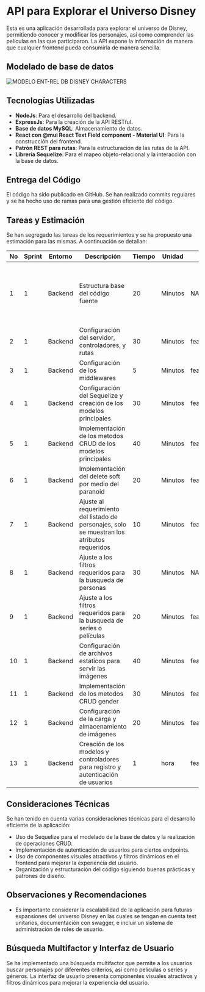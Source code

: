 # API para Explorar el Universo Disney

Esta es una aplicación desarrollada para explorar el universo de Disney, permitiendo conocer y modificar los personajes, así como comprender las películas en las que participaron. La API expone la información de manera que cualquier frontend pueda consumirla de manera sencilla.

## Modelado de base de datos

![MODELO ENT-REL DB  DISNEY CHARACTERS](https://github.com/sebastiannarvaez23/dv-idico-web/assets/88569352/b41d995a-84b7-41e1-9df0-5ed26e74f1e6)

## Tecnologías Utilizadas

- **NodeJs**: Para el desarrollo del backend.
- **ExpressJs**: Para la creación de la API RESTful.
- **Base de datos MySQL**: Almacenamiento de datos.
- **React con @mui React Text Field component - Material UI**: Para la construcción del frontend.
- **Patrón REST para rutas**: Para la estructuración de las rutas de la API.
- **Librería Sequelize**: Para el mapeo objeto-relacional y la interacción con la base de datos.

## Entrega del Código

El código ha sido publicado en GitHub. Se han realizado commits regulares y se ha hecho uso de ramas para una gestión eficiente del código.

## Tareas y Estimación

Se han segregado las tareas de los requerimientos y se ha propuesto una estimación para las mismas. A continuación se detallan:

| No | Sprint | Entorno | Descripción                                                               | Tiempo | Unidad  | Rama dependiente           | Nombre de la rama   | Complejidad | Comentarios                                                                                                                   |
|----|--------|---------|---------------------------------------------------------------------------|--------|---------|-----------------------------|---------------------|-------------|-------------------------------------------------------------------------------------------------------------------------------|
| 1  | 1      | Backend | Estructura base del código fuente                                        | 20     | Minutos | NA                          | feature/sprint1#DEV0001 | Baja        | Organización de archivos bajo una arquitectura MVC en Express basada en TypeScript.                                          |
| 2  | 1      | Backend | Configuración del servidor, controladores, y rutas                       | 30     | Minutos | feature/sprint1#DEV0001     | feature/sprint1#DEV0002 | Baja        | NA                                                                                                                            |
| 3  | 1      | Backend | Configuración de los middlewares                                          | 5      | Minutos | feature/sprint1#DEV0002     | feature/sprint1#DEV0003 | Baja        | NA                                                                                                                            |
| 4  | 1      | Backend | Configuración del Sequelize y creación de los modelos principales         | 30     | Minutos | feature/sprint1#DEV0003     | feature/sprint1#DEV0004 | Media       | NA                                                                                                                            |
| 5  | 1      | Backend | Implementación de los metodos CRUD de los modelos principales             | 40     | Minutos | feature/sprint1#DEV0004     | feature/sprint1#DEV0005 | Media       | NA                                                                                                                            |
| 6  | 1      | Backend | Implementación del delete soft por medio del paranoid                     | 20     | Minutos | feature/sprint1#DEV0005     | feature/sprint1#DEV0006 | Baja        | NA                                                                                                                            |
| 7  | 1      | Backend | Ajuste al requerimiento del listado de personajes, solo se muestran los atributos requeridos | 10     | Minutos | feature/sprint1#DEV0006     | feature/sprint1#DEV0007 | Baja        | NA                                                                                                                            |
| 8  | 1      | Backend | Ajuste a los filtros requeridos para la busqueda de personas             | 30     | Minutos | NA                          | feature/sprint1#DEV0007 | Alta        | NA                                                                                                                            |
| 9  | 1      | Backend | Ajuste a los filtros requeridos para la busqueda de series o películas   | 20     | Minutos | feature/sprint1#DEV0007     | feature/sprint1#DEV0008 | Media       | NA                                                                                                                            |
| 10 | 1      | Backend | Configuración de archivos estaticos para servir las imágenes             | 40     | Minutos | feature/sprint1#DEV0008     | feature/sprint1#DEV0009 | Media       | NA                                                                                                                            |
| 11 | 1      | Backend | Implementación de los metodos CRUD gender                                 | 30     | Minutos | feature/sprint1#DEV0009     | feature/sprint1#DEV00010| Baja        | NA                                                                                                                            |
| 12 | 1      | Backend | Configuración de la carga y almacenamiento de imágenes                   | 20     | Minutos | feature/sprint1#DEV00010    | feature/sprint1#DEV00011| Media       | NA                                                                                                                            |
| 13 | 1      | Backend | Creación de los modelos y controladores para registro y autenticación de usuarios | 1  | hora    | feature/sprint1#DEV00011    | feature/sprint1#DEV00012| Alta        | NA                                                                                                                            |

## Consideraciones Técnicas

Se han tenido en cuenta varias consideraciones técnicas para el desarrollo eficiente de la aplicación:

- Uso de Sequelize para el modelado de la base de datos y la realización de operaciones CRUD.
- Implementación de autenticación de usuarios para ciertos endpoints.
- Uso de componentes visuales atractivos y filtros dinámicos en el frontend para mejorar la experiencia del usuario.
- Organización y estructuración del código siguiendo buenas prácticas y patrones de diseño.

## Observaciones y Recomendaciones

- Es importante considerar la escalabilidad de la aplicación para futuras expansiones del universo Disney en las cuales se tengan en cuenta test unitarios, documentación con swagger, e incluir un sistema de administración de roles de usuario.

## Búsqueda Multifactor y Interfaz de Usuario

Se ha implementado una búsqueda multifactor que permite a los usuarios buscar personajes por diferentes criterios, así como películas o series y géneros. La interfaz de usuario presenta componentes visuales atractivos y filtros dinámicos para mejorar la experiencia del usuario.
